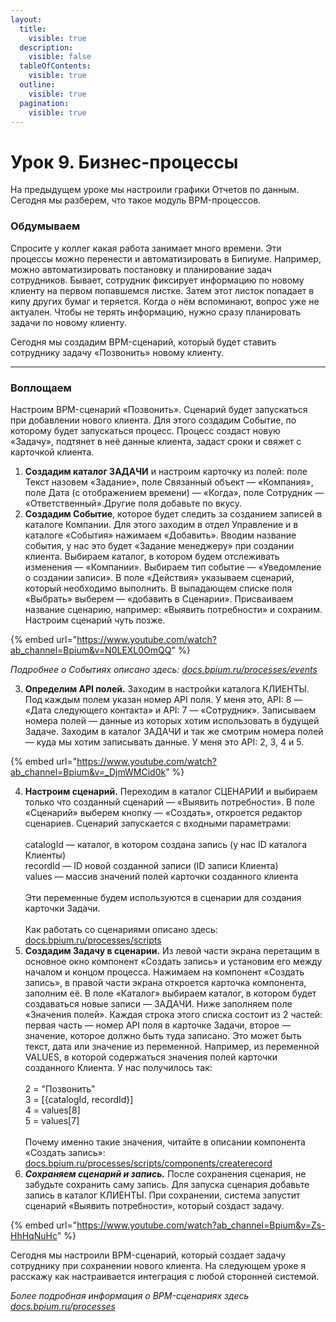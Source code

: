 ```yaml
---
layout:
  title:
    visible: true
  description:
    visible: false
  tableOfContents:
    visible: true
  outline:
    visible: true
  pagination:
    visible: true
---
```


# Урок 9. Бизнес-процессы

На предыдущем уроке мы настроили графики Отчетов по данным. Сегодня мы разберем, что такое модуль BPM-процессов.

### Обдумываем

Спросите у коллег какая работа занимает много времени. Эти процессы можно перенести и автоматизировать в Бипиуме. Например, можно автоматизировать постановку и планирование задач сотрудников. Бывает, сотрудник фиксирует информацию по новому клиенту на первом попавшемся листке. Затем этот листок попадает в кипу других бумаг и теряется. Когда о нём вспоминают, вопрос уже не актуален. Чтобы не терять информацию, нужно сразу планировать задачи по новому клиенту.

Сегодня мы создадим BPM-сценарий, который будет ставить сотруднику задачу «Позвонить» новому клиенту.

***

### Воплощаем

Настроим BPM-сценарий «Позвонить». Сценарий будет запускаться при добавлении нового клиента. Для этого создадим Событие, по которому будет запускаться процесс. Процесс создаст новую «Задачу», подтянет в неё данные клиента, задаст сроки и свяжет с карточкой клиента.

1. **Создадим каталог ЗАДАЧИ** и настроим карточку из полей: поле Текст назовем «Задание», поле Связанный объект — «Компания», поле Дата (с отображением времени) — «Когда», поле Сотрудник — «Ответственный».Другие поля добавьте по вкусу.
2. **Создадим Событие**, которое будет следить за созданием записей в каталоге Компании. Для этого заходим в отдел Управление и в каталоге «События» нажимаем «Добавить». Вводим название события, у нас это будет «Задание менеджеру» при создании клиента. Выбираем каталог, в котором будем отслеживать изменения — «Компании». Выбираем тип событие — «Уведомление о создании записи». В поле «Действия» указываем сценарий, который необходимо выполнить. В выпадающем списке поля «Выбрать» выберем — «добавить в Сценарии». Присваиваем название сценарию, например: «Выявить потребности» и сохраним. Настроим сценарий чуть позже.

{% embed url="https://www.youtube.com/watch?ab_channel=Bpium&v=N0LEXL0OmQQ" %}

_Подробнее о Событиях описано здесь:_ [_docs.bpium.ru/processes/events_](https://docs.bpium.ru/processes/events)

3. **Определим API полей.** Заходим в настройки каталога КЛИЕНТЫ. Под каждым полем указан номер API поля. У меня это, API: 8 — «Дата следующего контакта» и API: 7 — «Сотрудник». Записываем номера полей — данные из которых хотим использовать в будущей Задаче. Заходим в каталог ЗАДАЧИ и так же смотрим номера полей — куда мы хотим записывать данные. У меня это API: 2, 3, 4 и 5.

{% embed url="https://www.youtube.com/watch?ab_channel=Bpium&v=_DjmWMCid0k" %}

4. **Настроим сценарий.** Переходим в каталог СЦЕНАРИИ и выбираем только что созданный сценарий — «Выявить потребности». В поле «Сценарий» выберем кнопку — «Создать», откроется редактор сценариев. Сценарий запускается с входными параметрами:\
   \
   catalogId — каталог, в котором создана запись (у нас ID каталога Клиенты)\
   recordId — ID новой созданной записи (ID записи Клиента)\
   values — массив значений полей карточки созданного клиента\
   \
   Эти переменные будем используются в сценарии для создания карточки Задачи.\
   \
   Как работать со сценариями описано здесь: [docs.bpium.ru/processes/scripts](http://docs.bpium.ru/processes/scripts)
5. **Создадим Задачу в сценарии.** Из левой части экрана перетащим в основное окно компонент «Создать запись» и установим его между началом и концом процесса. Нажимаем на компонент «Создать запись», в правой части экрана откроется карточка компонента, заполним её. В поле «Каталог» выбираем каталог, в котором будет создаваться новые записи — ЗАДАЧИ. Ниже заполняем поле «Значения полей». Каждая строка этого списка состоит из 2 частей: первая часть — номер API поля в карточке Задачи, второе — значение, которое должно быть туда записано. Это может быть текст, дата или значение из переменной. Например, из переменной VALUES, в которой содержаться значения полей карточки созданного Клиента. У нас получилось так:\
   \
   2 = "Позвонить"\
   3 = \[{catalogId, recordId}]\
   4 = values\[8]\
   5 = values\[7]\
   \
   Почему именно такие значения, читайте в описании компонента «Создать запись»: [docs.bpium.ru/processes/scripts/components/createrecord](http://docs.bpium.ru/processes/scripts/components/createrecord)
6. _**Сохраняем сценарий и запись.**_ После сохранения сценария, не забудьте сохранить саму запись. Для запуска сценария добавьте запись в каталог КЛИЕНТЫ. При сохранении, система запустит сценарий «Выявить потребности», который создаст задачу.

{% embed url="https://www.youtube.com/watch?ab_channel=Bpium&v=Zs-HhHqNuHc" %}

Сегодня мы настроили BPM-сценарий, который создает задачу сотруднику при сохранении нового клиента. На следующем уроке я расскажу как настраивается интеграция с любой сторонней системой.

_Более подробная информация о BPM-сценариях здесь_ [_docs.bpium.ru/processes_](http://docs.bpium.ru/processes)
